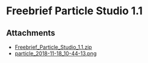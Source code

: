 # Freebrief Particle Studio 1.1

## Attachments

- [Freebrief_Particle_Studio_1.1.zip](https://trello.com/1/cards/5eadf805fe8a031312982a54/attachments/5eadf806fe8a031312982a8c/download/Freebrief_Particle_Studio_1.1.zip)
- [particle_2018-11-18_10-44-13.png](https://trello.com/1/cards/5eadf805fe8a031312982a54/attachments/5eadf806fe8a031312982a94/download/particle_2018-11-18_10-44-13.png)
